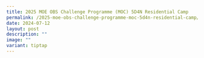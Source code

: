 ```yaml
---
title: 2025 MOE OBS Challenge Programme (MOC) 5D4N Residential Camp
permalink: /2025-moe-obs-challenge-programme-moc-5d4n-residential-camp/
date: 2024-07-12
layout: post
description: ""
image: ""
variant: tiptap
---
```


